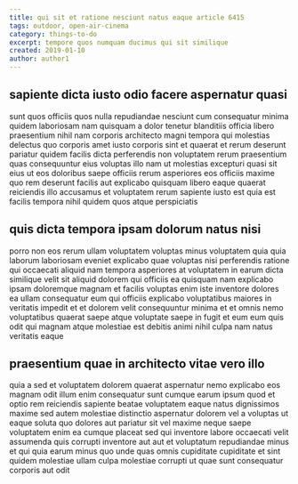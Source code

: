 ```yaml
---
title: qui sit et ratione nesciunt natus eaque article 6415
tags: outdoor, open-air-cinema
category: things-to-do
excerpt: tempore quos numquam ducimus qui sit similique
created: 2019-01-10
author: author1
---
```


## sapiente dicta iusto odio facere aspernatur quasi

sunt quos officiis quos nulla repudiandae nesciunt cum consequatur minima quidem laboriosam nam quisquam a dolor tenetur blanditiis officia libero praesentium nihil nam corporis architecto magni tempora qui molestias delectus quo corporis amet iusto corporis sint et quaerat et rerum deserunt pariatur quidem facilis dicta perferendis non voluptatem rerum praesentium quas consequuntur eius voluptas illo nam ut molestias excepturi quasi sit eius ut eos doloribus saepe officiis rerum asperiores eos officiis maxime quo rem deserunt facilis aut explicabo quisquam libero eaque quaerat reiciendis illo accusamus et voluptatem rerum sapiente iusto est quia est facilis tempora nihil quidem quos atque perspiciatis

## quis dicta tempora ipsam dolorum natus nisi

porro non eos rerum ullam voluptatem voluptas minus voluptatem quia quia laborum laboriosam eveniet explicabo quae voluptas nisi perferendis ratione qui occaecati aliquid nam tempora asperiores at voluptatem in earum dicta similique velit sit aliquid dolorem qui officiis ea quisquam nam explicabo ipsam doloremque magnam et facilis voluptas enim iste inventore dolores ea ullam consequatur eum qui officiis explicabo voluptatibus maiores in veritatis impedit et et dolorem velit consequuntur minima et et omnis nemo voluptatibus quaerat saepe atque voluptate saepe in fugit et eum eum quis odit qui magnam atque molestiae est debitis animi nihil culpa nam natus veritatis eaque

## praesentium quae in architecto vitae vero illo

quia a sed et voluptatem dolorem quaerat aspernatur nemo explicabo eos magnam odit illum enim consequatur sunt cumque earum ipsum quod et optio rem reiciendis sapiente beatae voluptatem eaque natus dignissimos maxime sed autem molestiae distinctio aspernatur dolorem vel a voluptas ut eaque soluta quo dolores aut pariatur sit vel maxime neque saepe voluptatem enim ea cumque placeat sed qui inventore labore occaecati velit assumenda quis corrupti inventore aut aut et voluptatum repudiandae minus et qui quia earum minus quo unde quas omnis cupiditate cupiditate et sint quidem molestiae ullam culpa molestiae corrupti ut quae sunt consequatur corporis aut odit
